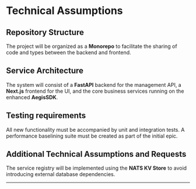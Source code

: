 # **Technical Assumptions**

## **Repository Structure**
The project will be organized as a **Monorepo** to facilitate the sharing of code and types between the backend and frontend.

## **Service Architecture**
The system will consist of a **FastAPI** backend for the management API, a **Next.js** frontend for the UI, and the core business services running on the enhanced **AegisSDK**.

## **Testing requirements**
All new functionality must be accompanied by unit and integration tests. A performance baselining suite must be created as part of the initial epic.

## **Additional Technical Assumptions and Requests**
The service registry will be implemented using the **NATS KV Store** to avoid introducing external database dependencies.

---